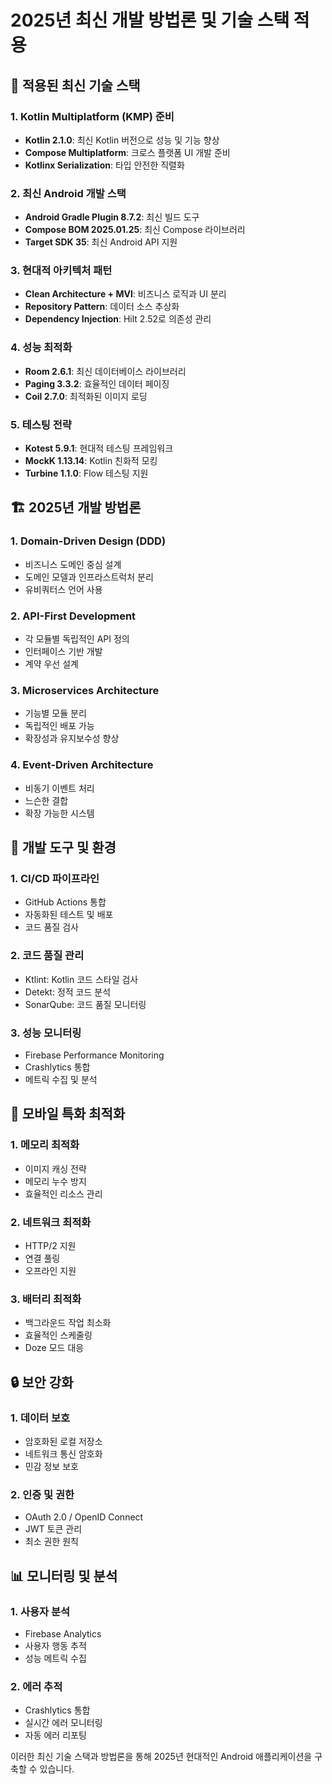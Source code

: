 # 2025년 최신 개발 방법론 및 기술 스택 적용

## 🚀 적용된 최신 기술 스택

### 1. Kotlin Multiplatform (KMP) 준비
- **Kotlin 2.1.0**: 최신 Kotlin 버전으로 성능 및 기능 향상
- **Compose Multiplatform**: 크로스 플랫폼 UI 개발 준비
- **Kotlinx Serialization**: 타입 안전한 직렬화

### 2. 최신 Android 개발 스택
- **Android Gradle Plugin 8.7.2**: 최신 빌드 도구
- **Compose BOM 2025.01.25**: 최신 Compose 라이브러리
- **Target SDK 35**: 최신 Android API 지원

### 3. 현대적 아키텍처 패턴
- **Clean Architecture + MVI**: 비즈니스 로직과 UI 분리
- **Repository Pattern**: 데이터 소스 추상화
- **Dependency Injection**: Hilt 2.52로 의존성 관리

### 4. 성능 최적화
- **Room 2.6.1**: 최신 데이터베이스 라이브러리
- **Paging 3.3.2**: 효율적인 데이터 페이징
- **Coil 2.7.0**: 최적화된 이미지 로딩

### 5. 테스팅 전략
- **Kotest 5.9.1**: 현대적 테스팅 프레임워크
- **MockK 1.13.14**: Kotlin 친화적 모킹
- **Turbine 1.1.0**: Flow 테스팅 지원

## 🏗️ 2025년 개발 방법론

### 1. Domain-Driven Design (DDD)
- 비즈니스 도메인 중심 설계
- 도메인 모델과 인프라스트럭처 분리
- 유비쿼터스 언어 사용

### 2. API-First Development
- 각 모듈별 독립적인 API 정의
- 인터페이스 기반 개발
- 계약 우선 설계

### 3. Microservices Architecture
- 기능별 모듈 분리
- 독립적인 배포 가능
- 확장성과 유지보수성 향상

### 4. Event-Driven Architecture
- 비동기 이벤트 처리
- 느슨한 결합
- 확장 가능한 시스템

## 🔧 개발 도구 및 환경

### 1. CI/CD 파이프라인
- GitHub Actions 통합
- 자동화된 테스트 및 배포
- 코드 품질 검사

### 2. 코드 품질 관리
- Ktlint: Kotlin 코드 스타일 검사
- Detekt: 정적 코드 분석
- SonarQube: 코드 품질 모니터링

### 3. 성능 모니터링
- Firebase Performance Monitoring
- Crashlytics 통합
- 메트릭 수집 및 분석

## 📱 모바일 특화 최적화

### 1. 메모리 최적화
- 이미지 캐싱 전략
- 메모리 누수 방지
- 효율적인 리소스 관리

### 2. 네트워크 최적화
- HTTP/2 지원
- 연결 풀링
- 오프라인 지원

### 3. 배터리 최적화
- 백그라운드 작업 최소화
- 효율적인 스케줄링
- Doze 모드 대응

## 🔒 보안 강화

### 1. 데이터 보호
- 암호화된 로컬 저장소
- 네트워크 통신 암호화
- 민감 정보 보호

### 2. 인증 및 권한
- OAuth 2.0 / OpenID Connect
- JWT 토큰 관리
- 최소 권한 원칙

## 📊 모니터링 및 분석

### 1. 사용자 분석
- Firebase Analytics
- 사용자 행동 추적
- 성능 메트릭 수집

### 2. 에러 추적
- Crashlytics 통합
- 실시간 에러 모니터링
- 자동 에러 리포팅

이러한 최신 기술 스택과 방법론을 통해 2025년 현대적인 Android 애플리케이션을 구축할 수 있습니다.
